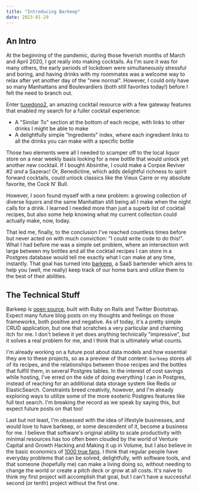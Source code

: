 ```yaml
---
title: "Introducing Barkeep"
date: 2023-01-29
---
```


## An Intro

At the beginning of the pandemic, during those feverish months of March and April 2020, I got really into making cocktails. As I'm sure it was for many others, the early periods of lockdown were simultaneously stressful and boring, and having drinks with my roommates was a welcome way to relax after yet another day of the "new normal". However, I could only have so many Manhattans and Boulevardiers (both still favorites today!) before I felt the need to branch out.

Enter [tuxedono2](https://tuxedono2.com/), an amazing cocktail resource with a few gateway features that enabled my search for a fuller cocktail experience:
- A "Similar To" section at the bottom of each recipe, with links to other drinks I might be able to make
- A delightfully simple "Ingredients" index, where each ingredient links to all the drinks you can make with a specific bottle

Those two elements were all I needed to scamper off to the local liquor store on a near weekly basis looking for a new bottle that would unlock yet another new cocktail. If I bought Absinthe, I could make a Corpse Reviver #2 _and_ a Sazerac! Or, Benedictine, which adds delightful richness to spirit forward cocktails, could unlock classics like the Vieux Carre or my absolute favorite, the Cock N' Bull. 

However, I soon found myself with a new problem: a growing collection of diverse liquors and the same Manhattan still being all I make when the night calls for a drink. I learned I needed more than just a superb list of cocktail recipes, but also some help knowing what my current collection could actually make, now, today.

That led me, finally, to the conclusion I've reached countless times before but never acted on with much conviction: "I could write code to do this!". What I had before me was a simple set problem, where an intersection writ large between my bottles and all the cocktail recipes I can store in a Postgres database would tell me exactly what I can make at any time, instantly. That goal has turned into [barkeep](https://barkeep.website), a SaaS bartender which aims to help you (well, me really) keep track of our home bars and utilize them to the best of their abilities.

## The Technical Stuff

Barkeep is [open source](https://github.com/edbrown23/barkeep), built with Ruby on Rails and Twitter Bootstrap. Expect many future blog posts on my thoughts and feelings on those frameworks, both positive and negative. As of today, it's a pretty simple CRUD application, but one that scratches a very particular and charming itch for me. I don't believe it yet does anything technically "impressive", but it solves a real problem for me, and I think that is ultimately what counts. 

I'm already working on a future post about data models and how essential they are to these projects, so as a preview of that content: `barkeep` stores all of its recipes, and the relationships between those recipes and the bottles that fulfill them, in several Postgres tables. In the interest of cost savings while hosting, I've erred on the side of doing everything I can in Postgres, instead of reaching for an additional data storage system like Redis or ElasticSearch. Constraints breed creativity, however, and I'm already exploring ways to utilize some of the more esoteric Postgres features like full text search. I'm breaking the record as we speak by saying this, but expect future posts on that too!

Last but not least, I'm obsessed with the idea of lifestyle businesses, and would love to have barkeep, or some descendent of it, become a business for me. I believe that software's original ability to scale productivity with minimal resources has too often been clouded by the world of Venture Capital and Growth Hacking and Making it up in Volume, but I also believe in the basic economics of [1000 true fans](https://kk.org/thetechnium/1000-true-fans/). I think that regular people have everyday problems that can be solved, delightfully, with software tools, and that someone (hopefully me) can make a living doing so, without needing to change the world or create a pitch deck or grow at all costs. It's naive to think my first project will accomplish that goal, but I can't have a successful second (or tenth) project without the first one.